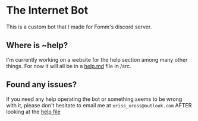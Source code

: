 # The Internet Bot
This is a custom bot that I made for Fomm's discord server.

## Where is ~help?
I'm currently working on a website for the help section among many other things. For now it will all be in a [help.md](src/~help.md) file in /src.
 
## Found any issues?
If you need any help operating the bot or something seems to be wrong with it, please don't hesitate to email me at ```xriss_xross@outlook.com``` AFTER looking at the [help file](src/~help.md)
